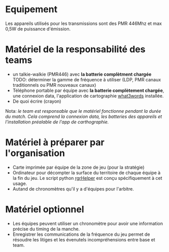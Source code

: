 # Equipement

Les appareils utilisés pour les transmissions sont des PMR 446Mhz et max 0,5W de puissance d'émission.

# Matériel de la responsabilité des teams

- un talkie-walkie (PMR446) avec **la batterie complètment chargée** TODO: déterminer la gamme de fréquence à utiliser (LDP, PMR canaux traditionnels ou PMR nouveaux canaux)
- Téléphone portable par équipe avec **la batterie complètement chargée**, une connexion data, l'application de cartographie [what3words](https://what3words.com/products/what3words-app) installée.
- De quoi écrire (crayon)

Nota: *le team est responsable que le matériel fonctionne pendant la durée du match. Cela comprend la connexion data, les batteries des appareils et l'installation préalable de l'app de carthographie.*

# Matériel à préparer par l'organisation

- Carte imprimée par équipe de la zone de jeu (pour la stratégie)
- Ordinateur pour décompter la surface du territoire de chaque équipe à la fin du jeu. Le script python [rgrHelper](https://github.com/radio-grid-run/rgrHelper) est conçu spécifiquement à cet usage.
- Autand de chronomètres qu'il y a d'équipes pour l'arbitre.

# Matériel optionnel

- Les équipes peuvent utiliser un chronomètre pour avoir une information précise du timing de la manche.
- Enregistrer les communications de la fréquence du jeu permet de résoudre les litiges et les évenutels incompréhensions entre base et team.